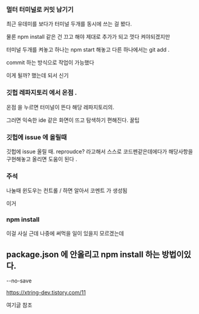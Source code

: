 ### 멀터 터미널로 커밋 남기기

최근 유데미를 보다가 터미널 두개를 동시에 쓰는 걸 봤다.

물론 npm install 같은 건 끄고 해야 제대로 추가가 되고 껏다 켜야되겠지만

터미널 두개를 켜놓고 하나는 npm start 해놓고 다른 하나에서는 git add .

commit 하는 방식으로 작업이 가능했다

이게 될까? 했는데 되서 신기

### 깃헙 레파지토리 에서 온점 .

온점 을 누르면 터미널이 뜬다 해당 레파지토리의.

그러면 익숙한 ide 같은 화면이 뜨고 탐색하기 편해진다. 꿀팁

### 깃헙에 issue 에 올릴때

깃헙에 issue 올릴 때. reproudce? 라고해서 스스로 코드펜같은데에다가 해당사항을 구현해놓고 올리면 도움이 된다 .

### 주석

나눌때 윈도우는 컨트롤 / 하면 알아서 코멘트 가 생성됨

<!--  --> 이거

### npm install

이걸 사실 근데 나중에 써먹을 일이 있을지 모르겠는데

## package.json 에 안올리고 npm install 하는 방법이있다.

--no-save

https://xtring-dev.tistory.com/11

여기글 참조
